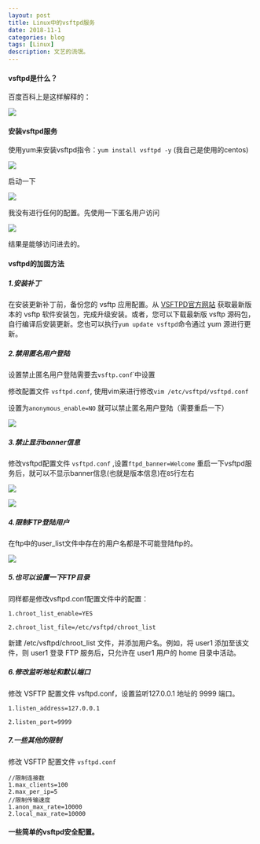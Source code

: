 ```yaml
---
layout: post
title: Linux中的vsftpd服务
date: 2018-11-1
categories: blog
tags: [Linux]
description: 文艺的流氓。
---
```


#### vsftpd是什么？

百度百科上是这样解释的：

![](https://wujinlin.oss-cn-beijing.aliyuncs.com/blog/20181101204920.png)

#### 安装vsftpd服务

使用yum来安装vsftpd指令：`yum install vsftpd -y` (我自己是使用的centos)

![](https://wujinlin.oss-cn-beijing.aliyuncs.com/blog/20181101204228.png)

启动一下

![](https://wujinlin.oss-cn-beijing.aliyuncs.com/blog/20181101205525.png)

我没有进行任何的配置。先使用一下匿名用户访问

![](https://wujinlin.oss-cn-beijing.aliyuncs.com/blog/20181101205804.png)

结果是能够访问进去的。

#### vsftpd的加固方法

##### 1.安装补丁

在安装更新补丁前，备份您的 vsftp 应用配置。从 [VSFTPD官方网站](http://vsftpd.beasts.org/#download) 获取最新版本的 vsftp 软件安装包，完成升级安装。或者，您可以下载最新版 vsftp 源码包，自行编译后安装更新。您也可以执行`yum update vsftpd`命令通过 yum 源进行更新。

##### 2.禁用匿名用户登陆

设置禁止匿名用户登陆需要去`vsftp.conf`˙中设置

修改配置文件 `vsftpd.conf`, 使用vim来进行修改`vim /etc/vsftpd/vsftpd.conf`

设置为`anonymous_enable=NO` 就可以禁止匿名用户登陆（需要重启一下）

![](https://wujinlin.oss-cn-beijing.aliyuncs.com/blog/20181101210646.png)

##### 3.禁止显示banner信息

修改vsftpd配置文件 `vsftpd.conf` ,设置`ftpd_banner=Welcome` 重启一下vsftpd服务后，就可以不显示banner信息(也就是版本信息)在`85`行左右

![](https://wujinlin.oss-cn-beijing.aliyuncs.com/blog/20181101211629.png)

![](https://wujinlin.oss-cn-beijing.aliyuncs.com/blog/20181101211711.png)

##### 4.限制FTP登陆用户

在ftp中的user_list文件中存在的用户名都是不可能登陆ftp的。

![](https://wujinlin.oss-cn-beijing.aliyuncs.com/blog/20181101211858.png)

##### 5.也可以设置一下FTP目录

同样都是修改vsftpd.conf配置文件中的配置：

`1.chroot_list_enable=YES`

`2.chroot_list_file=/etc/vsftpd/chroot_list`

新建 /etc/vsftpd/chroot_list 文件，并添加用户名。例如，将 user1 添加至该文件，则 user1 登录 FTP 服务后，只允许在 user1 用户的 home 目录中活动。

##### 6.修改监听地址和默认端口

修改 VSFTP 配置文件 vsftpd.conf，设置监听127.0.0.1 地址的 9999 端口。

`1.listen_address=127.0.0.1`

`2.listen_port=9999`

##### 7.一些其他的限制

修改 VSFTP 配置文件 `vsftpd.conf`

```//限制连接数
//限制连接数
1.max_clients=100
2.max_per_ip=5
//限制传输速度
1.anon_max_rate=10000
2.local_max_rate=10000
```

#### 一些简单的vsftpd安全配置。










